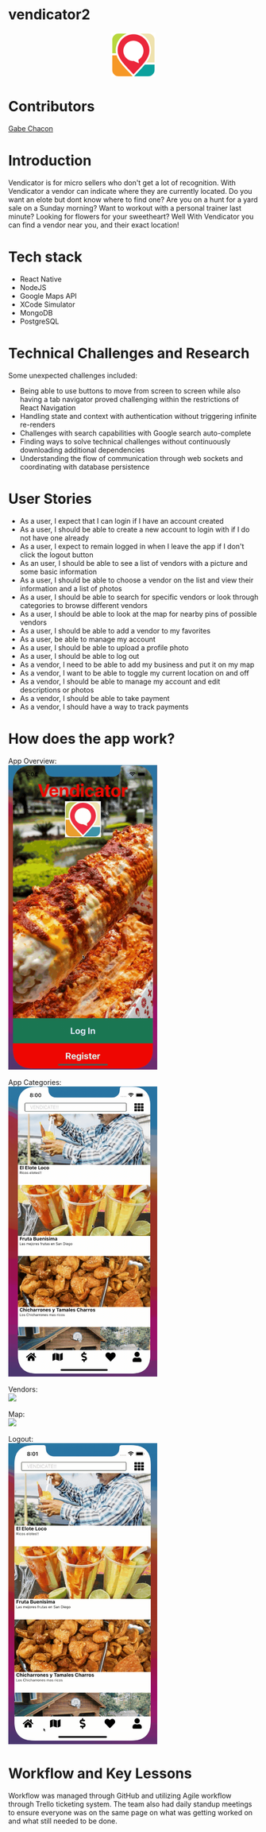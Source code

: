 # vendicator2

<p align="center">
  <a href="https://github.com/Vendicator2/vendicator">
    <img src="./vendicator/app/assets/myLogo.png" alt="Logo" width="90" height="90">
  </a>
</p>

# Contributors

[Gabe Chacon](https://github.com/gabinochacon8 "Gabe Chacon")

# Introduction

Vendicator is for micro sellers who don't get a lot of recognition. With Vendicator a vendor can indicate where they are currently located. Do you want an elote but dont know where to find one? Are you on a hunt for a yard sale on a Sunday morning? Want to workout with a personal trainer last minute? Looking for flowers for your sweetheart? Well With Vendicator you can find a vendor near you, and their exact location!

# Tech stack

<ul>
<li>React Native</li>
<li>NodeJS</li>
<li>Google Maps API</li>
<li>XCode Simulator</li>
<li>MongoDB</li>
<li>PostgreSQL</li>
</ul>

# Technical Challenges and Research

Some unexpected challenges included:

<ul>
<li>Being able to use buttons to move from screen to screen while also having a tab navigator proved challenging within the restrictions of React Navigation</li>
<li>Handling state and context with authentication without triggering infinite re-renders</li>
<li>Challenges with search capabilities with Google search auto-complete</li>
<li>Finding ways to solve technical challenges without continuously downloading additional dependencies</li>
<li>Understanding the flow of communication through web sockets and coordinating with database persistence</li>
</ul>

# User Stories

<ul>
<li>As a user, I expect that I can login if I have an account created</li>
<li>As a user, I should be able to create a new account to login with if I do not have one already</li>
<li>As a user, I expect to remain logged in when I leave the app if I don't click the logout button</li>
<li>As an user, I should be able to see a list of vendors with a picture and some basic information</li>
<li>As a user, I should be able to choose a vendor on the list and view their information and a list of photos</li>
<li>As a user, I should be able to search for specific vendors or look through categories to browse different vendors</li>
<li>As a user, I should be able to look at the map for nearby pins of possible vendors</li>
<li>As a user, I should be able to add a vendor to my favorites</li>
<li>As a user, be able to manage my account</li>
<li>As a user, I should be able to upload a profile photo</li>
<li>As a user, I should be able to log out</li>
<li>As a vendor, I need to be able to add my business and put it on my map</li>
<li>As a vendor, I want to be able to toggle my current location on and off</li>
<li>As a vendor, I should be able to manage my account and edit descriptions or photos</li>
<li>As a vendor, I should be able to take payment</li>
<li>As a vendor, I should have a way to track payments</li>
</ul>

# How does the app work?

App Overview:
<br />
<img src="./vendicator/app/assets/Voverview.gif" width="300">

App Categories:
<br />
<img src="./vendicator/app/assets/Vcategories.gif" width="300">

Vendors:
<br />
<img src="./vendicator/app/assets/Vvendors.gif" width="300">

Map:
<br />
<img src="./vendicator/app/assets/Vmaps.gif" width="300">

Logout:
<br />
<img src="./vendicator/app/assets/Vlogout.gif" width="300">

# Workflow and Key Lessons

Workflow was managed through GitHub and utilizing Agile workflow through Trello ticketing system. The team also had daily standup meetings to ensure everyone was on the same page on what was getting worked on and what still needed to be done.
